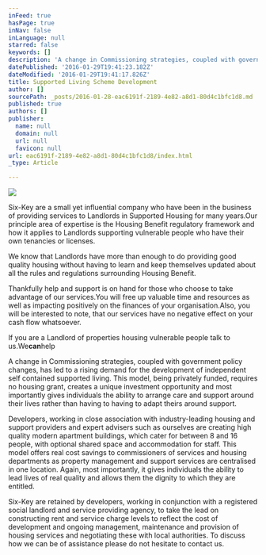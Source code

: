 ```yaml
---
inFeed: true
hasPage: true
inNav: false
inLanguage: null
starred: false
keywords: []
description: 'A change in Commissioning strategies, coupled with government policy changes, has led to a rising demand for the development of independent self contained supported living.  This model, being privately funded, requires no housing grant, creates a unique investment opportunity and most importantly gives individuals the ability to arrange care and support around their lives rather than having to having to adapt theirs around support.  Developers, working in close association with industry-leading housing and support providers and expert advisers such as ourselves are creating high quality modern apartment buildings, which cater for between 8 and 16 people, with optional shared space and accommodation for staff.  This model offers real cost savings to commissioners of services and housing departments as property management and support services are centralised in one location.  Again, most importantly, it gives individuals the ability to lead lives of real quality and allows them the dignity to which they are entitled.  Six-Key are retained by developers, working in conjunction with a registered social landlord and service providing agency, to take the lead on constructing rent and service charge levels to reflect the cost of development and ongoing management, maintenance and provision of housing services and negotiating these with local authorities.  To discuss how we can be of assistance please do not hesitate to contact us.'
datePublished: '2016-01-29T19:41:23.182Z'
dateModified: '2016-01-29T19:41:17.826Z'
title: Supported Living Scheme Development
author: []
sourcePath: _posts/2016-01-28-eac6191f-2189-4e82-a8d1-80d4c1bfc1d8.md
published: true
authors: []
publisher:
  name: null
  domain: null
  url: null
  favicon: null
url: eac6191f-2189-4e82-a8d1-80d4c1bfc1d8/index.html
_type: Article

---
```

![](https://the-grid-user-content.s3-us-west-2.amazonaws.com/02d70a92-bd04-47a1-a823-918314091eb0.jpg)

Six-Key are a small yet influential company who have been in the business of providing services to Landlords in Supported Housing for many years.Our principle area of expertise is the Housing Benefit regulatory framework and how it applies to Landlords supporting vulnerable people who have their own tenancies or licenses.

We know that Landlords have more than enough to do providing good quality housing without having to learn and keep themselves updated about all the rules and regulations surrounding Housing Benefit.

Thankfully help and support is on hand for those who choose to take advantage of our services.You will free up valuable time and resources as well as impacting positively on the finances of your organisation.Also, you will be interested to note, that our services have no negative effect on your cash flow whatsoever.

If you are a Landlord of properties housing vulnerable people talk to us.We**can**help

A change in Commissioning strategies, coupled with government policy changes, has led to a rising demand for the development of independent self contained supported living.  This model, being privately funded, requires no housing grant, creates a unique investment opportunity and most importantly gives individuals the ability to arrange care and support around their lives rather than having to having to adapt theirs around support.

Developers, working in close association with industry-leading housing and support providers and expert advisers such as ourselves are creating high quality modern apartment buildings, which cater for between 8 and 16 people, with optional shared space and accommodation for staff.  This model offers real cost savings to commissioners of services and housing departments as property management and support services are centralised in one location.  Again, most importantly, it gives individuals the ability to lead lives of real quality and allows them the dignity to which they are entitled.

Six-Key are retained by developers, working in conjunction with a registered social landlord and service providing agency, to take the lead on constructing rent and service charge levels to reflect the cost of development and ongoing management, maintenance and provision of housing services and negotiating these with local authorities.  To discuss how we can be of assistance please do not hesitate to contact us.